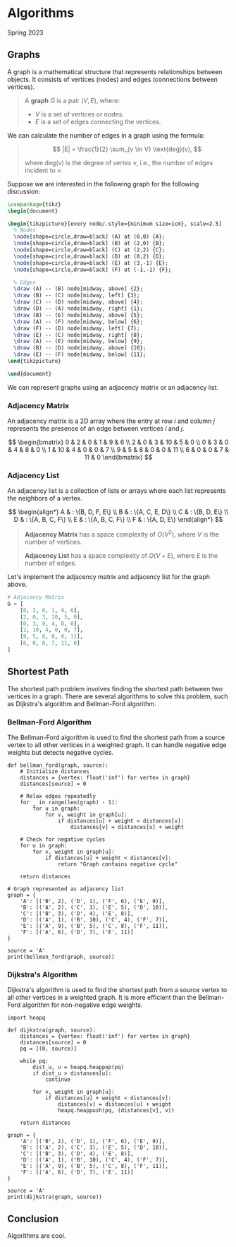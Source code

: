 # Algorithms

<span class="subtitle">
    Spring 2023
</span>

## Graphs

A graph is a mathematical structure that represents relationships between objects. It consists of vertices (nodes) and edges (connections between vertices).

<blockquote class="definition">

A **graph** $G$ is a pair $(V, E)$, where:

- $V$ is a set of vertices or nodes.
- $E$ is a set of edges connecting the vertices.

</blockquote>

We can calculate the number of edges in a graph using the formula:

<blockquote class="equation">

$$
|E| = \frac{1}{2} \sum_{v \in V} \text{deg}(v),
$$

where $\text{deg}(v)$ is the degree of vertex $v$, i.e., the number of edges incident to $v$.

</blockquote>

Suppose we are interested in the following graph for the following discussion:

```tikz
\usepackage{tikz}
\begin{document}

\begin{tikzpicture}[every node/.style={minimum size=1cm}, scale=2.5]
  % Nodes
  \node[shape=circle,draw=black] (A) at (0,0) {A};
  \node[shape=circle,draw=black] (B) at (2,0) {B};
  \node[shape=circle,draw=black] (C) at (2,2) {C};
  \node[shape=circle,draw=black] (D) at (0,2) {D};
  \node[shape=circle,draw=black] (E) at (3,-1) {E};
  \node[shape=circle,draw=black] (F) at (-1,-1) {F};

  % Edges
  \draw (A) -- (B) node[midway, above] {2};
  \draw (B) -- (C) node[midway, left] {3};
  \draw (C) -- (D) node[midway, above] {4};
  \draw (D) -- (A) node[midway, right] {1};
  \draw (B) -- (E) node[midway, above] {5};
  \draw (A) -- (F) node[midway, below] {6};
  \draw (F) -- (D) node[midway, left] {7};
  \draw (E) -- (C) node[midway, right] {8};
  \draw (A) -- (E) node[midway, below] {9};
  \draw (B) -- (D) node[midway, above] {10};
  \draw (E) -- (F) node[midway, below] {11};
\end{tikzpicture}

\end{document}
```

We can represent graphs using an adjacency matrix or an adjacency list.

### Adjacency Matrix

An adjacency matrix is a 2D array where the entry at row $i$ and column $j$ represents the presence of an edge between vertices $i$ and $j$.

$$
\begin{bmatrix}
0 & 2 & 0 & 1 & 9 & 6 \\
2 & 0 & 3 & 10 & 5 & 0 \\
0 & 3 & 0 & 4 & 8 & 0 \\
1 & 10 & 4 & 0 & 0 & 7 \\
9 & 5 & 8 & 0 & 0 & 11 \\
6 & 0 & 0 & 7 & 11 & 0
\end{bmatrix}
$$

### Adjacency List

An adjacency list is a collection of lists or arrays where each list represents the neighbors of a vertex.

$$
\begin{align*}
A & : \{B, D, F, E\} \\
B & : \{A, C, E, D\} \\
C & : \{B, D, E\} \\
D & : \{A, B, C, F\} \\
E & : \{A, B, C, F\} \\
F & : \{A, D, E\}
\end{align*}
$$

<blockquote class="important">

**Adjacency Matrix** has a space complexity of $O(V^2)$, where $V$ is the number of vertices.

**Adjacency List** has a space complexity of $O(V + E)$, where $E$ is the number of edges.

</blockquote>

Let's implement the adjacency matrix and adjacency list for the graph above.

```python
# Adjacency Matrix
G = [
    [0, 2, 0, 1, 9, 6],
    [2, 0, 3, 10, 5, 0],
    [0, 3, 0, 4, 8, 0],
    [1, 10, 4, 0, 0, 7],
    [9, 5, 8, 0, 0, 11],
    [6, 0, 0, 7, 11, 0]
]
```

## Shortest Path

The shortest path problem involves finding the shortest path between two vertices in a graph. There are several algorithms to solve this problem, such as Dijkstra's algorithm and Bellman-Ford algorithm.

### Bellman-Ford Algorithm

The Bellman-Ford algorithm is used to find the shortest path from a source vertex to all other vertices in a weighted graph. It can handle negative edge weights but detects negative cycles.

```execute-python
def bellman_ford(graph, source):
    # Initialize distances
    distances = {vertex: float('inf') for vertex in graph}
    distances[source] = 0

    # Relax edges repeatedly
    for _ in range(len(graph) - 1):
        for u in graph:
            for v, weight in graph[u]:
                if distances[u] + weight < distances[v]:
                    distances[v] = distances[u] + weight

    # Check for negative cycles
    for u in graph:
        for v, weight in graph[u]:
            if distances[u] + weight < distances[v]:
                return "Graph contains negative cycle"

    return distances

# Graph represented as adjacency list
graph = {
    'A': [('B', 2), ('D', 1), ('F', 6), ('E', 9)],
    'B': [('A', 2), ('C', 3), ('E', 5), ('D', 10)],
    'C': [('B', 3), ('D', 4), ('E', 8)],
    'D': [('A', 1), ('B', 10), ('C', 4), ('F', 7)],
    'E': [('A', 9), ('B', 5), ('C', 8), ('F', 11)],
    'F': [('A', 6), ('D', 7), ('E', 11)]
}

source = 'A'
print(bellman_ford(graph, source))
```

### Dijkstra's Algorithm

Dijkstra's algorithm is used to find the shortest path from a source vertex to all other vertices in a weighted graph. It is more efficient than the Bellman-Ford algorithm for non-negative edge weights.

```execute-python
import heapq

def dijkstra(graph, source):
    distances = {vertex: float('inf') for vertex in graph}
    distances[source] = 0
    pq = [(0, source)]

    while pq:
        dist_u, u = heapq.heappop(pq)
        if dist_u > distances[u]:
            continue

        for v, weight in graph[u]:
            if distances[u] + weight < distances[v]:
                distances[v] = distances[u] + weight
                heapq.heappush(pq, (distances[v], v))

    return distances

graph = {
    'A': [('B', 2), ('D', 1), ('F', 6), ('E', 9)],
    'B': [('A', 2), ('C', 3), ('E', 5), ('D', 10)],
    'C': [('B', 3), ('D', 4), ('E', 8)],
    'D': [('A', 1), ('B', 10), ('C', 4), ('F', 7)],
    'E': [('A', 9), ('B', 5), ('C', 8), ('F', 11)],
    'F': [('A', 6), ('D', 7), ('E', 11)]
}

source = 'A'
print(dijkstra(graph, source))
```

## Conclusion

Algorithms are cool.
